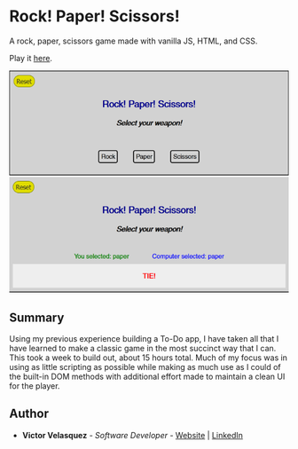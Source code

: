 # Rock! Paper! Scissors!

A rock, paper, scissors game made with vanilla JS, HTML, and CSS.

Play it [here](https://victorinspace.github.io/vanillajs-rock-paper-scissors/).

![](https://github.com/victorinspace/vanillajs-rock-paper-scissors/blob/main/Screenshot_1.png)
![](https://github.com/victorinspace/vanillajs-rock-paper-scissors/blob/main/Screenshot%202.png)

## Summary

Using my previous experience building a To-Do app, I have taken all that I have learned to make a classic game in the most succinct way that I can. This took a week to build out, about 15 hours total. Much of my focus was in using as little scripting as possible while making as much use as I could of the built-in DOM methods with additional effort made to maintain a clean UI for the player.

<!-- TO DO: Add more details on summary -->

## Author

- **Victor Velasquez** _- Software Developer -_ [Website](https://www.victorvelasquez.dev/) | [LinkedIn](https://www.linkedin.com/in/victor-dev/)
